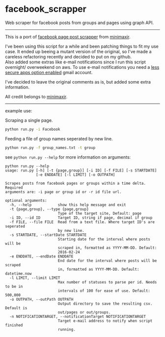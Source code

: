 # facebook_scrapper
Web scraper for facebook posts from groups and pages using graph API.
  
---
This is a port of [facebook page post scrapper](https://github.com/minimaxir/facebook-page-post-scraper) from [minimaxir](https://github.com/minimaxir). 
  
I've been using this script for a while and been patching things to fit my use case. It ended up beeing a mutant version of the original, so I've made a careless refactoring recently and decided to put on my github.  
Also added some extras like e-mail notifications since I run this script overnight/ overweekend on aws. To use e-mail notifications you need a [less secure apps option enabled](https://myaccount.google.com/lesssecureapps) gmail account.

I've decided to leave the original comments as is, but added some extra information.
  
All credit belongs to [minimaxir](https://github.com/minimaxir).

---
example use:

Scraping a single page.
```bash
python run.py -i Facebook
```

Feeding a file of group names seperated by new line.
```bash
python run.py -f group_names.txt -t group
```

see `python run.py --help` for more information on arguments:

```
python run.py --help
usage: run.py [-h] [-t {page,group}] [-i ID] [-f FILE] [-s STARTDATE]
              [-e ENDDATE] [-l LIMIT] [-o OUTPATH]

Scrapes posts from facebook pages or groups within a time delta. Required
arguments are: -i page or group id or -r id file url.

optional arguments:
  -h, --help            show this help message and exit
  -t {page,group}, --type {page,group}
                        Type of the target site, Default: page
  -i ID, --id ID        Target ID, string if page, decimal if group
  -f FILE, --file FILE  Read from a text file. Where target ID's are seperated
                        by new line.
  -s STARTDATE, --startDate STARTDATE
                        Starting date for the interval where posts will be
                        scraped in, formatted as YYYY-MM-DD. Default:
                        2016-02-24
  -e ENDDATE, --endDate ENDDATE
                        End date for the interval where posts will be scraped
                        in, formatted as YYYY-MM-DD. Default: datetime.now
  -l LIMIT, --limit LIMIT
                        Max number of statuses to parse per id. Needs to be in
                        intervals of 100 for ease of use. Default: 500,000
  -o OUTPATH, --outPath OUTPATH
                        Output directory to save the resulting csv. Default is
                        out/pages or out/groups.
  -n NOTIFICATIONTARGET, --notificationTarget NOTIFICATIONTARGET
                        Target e-mail address to notify when script finished
                        running.
  ```
